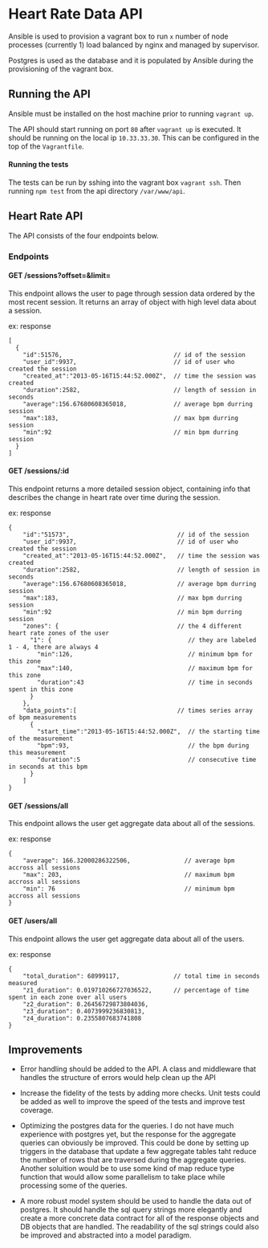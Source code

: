 # Heart Rate Data API
Ansible is used to provision a vagrant box to run `x` number of node processes (currently 1)
load balanced by nginx and managed by supervisor.

Postgres is used as the database and it is populated by Ansible during the provisioning of the 
vagrant box.

## Running the API
Ansible must be installed on the host machine prior to running `vagrant up`.

The API should start running on port `80` after `vagrant up` is executed.  It should be running on
the local ip `10.33.33.30`.  This can be configured in the top of the `Vagrantfile`.

#### Running the tests
The tests can be run by sshing into the vagrant box `vagrant ssh`.
Then running `npm test` from the api directory `/var/www/api`.

## Heart Rate API
The API consists of the four endpoints below.

### Endpoints

#### GET /sessions?offset=<int>&limit=<int>
This endpoint allows the user to page through session data ordered by the most recent session. It
returns an array of object with high level data about a session.

ex: response
```
[
  {
  	"id":51576,                               // id of the session
  	"user_id":9937,                           // id of user who created the session
	"created_at":"2013-05-16T15:44:52.000Z",  // time the session was created
	"duration":2582,                          // length of session in seconds  
	"average":156.67680608365018,             // average bpm durring session
	"max":183,                                // max bpm durring session
	"min":92                                  // min bpm durring session
  }
]
```

#### GET /sessions/:id
This endpoint returns a more detailed session object, containing info that describes the 
change in heart rate over time during the session.

ex: response
```
{
	"id":"51573",                              // id of the session
  	"user_id":9937,                            // id of user who created the session
	"created_at":"2013-05-16T15:44:52.000Z",   // time the session was created
	"duration":2582,                           // length of session in seconds  
	"average":156.67680608365018,              // average bpm durring session
	"max":183,                                 // max bpm durring session
	"min":92                                   // min bpm durring session
	"zones": {                                 // the 4 different heart rate zones of the user
	  "1": {                                      // they are labeled 1 - 4, there are always 4 
	    "min":126,                                // minimum bpm for this zone
	    "max":140,                                // maximum bpm for this zone
	    "duration":43                             // time in seconds spent in this zone 
	  }
	},
	"data_points":[                            // times series array of bpm measurements
	  {
	    "start_time":"2013-05-16T15:44:52.000Z",  // the starting time of the measurement
	    "bpm":93,                                 // the bpm during this measurement
	    "duration":5                              // consecutive time in seconds at this bpm
	  }
	]
}
```

#### GET /sessions/all
This endpoint allows the user get aggregate data about all of the sessions.

ex: response
```
{
	"average": 166.32000286322506,               // average bpm accross all sessions
	"max": 203,                                  // maximum bpm accross all sessions
	"min": 76                                    // minimum bpm accross all sessions
}
```

#### GET /users/all
This endpoint allows the user get aggregate data about all of the users.

ex: response
```
{
	"total_duration": 68999117,               // total time in seconds measured
	"z1_duration": 0.019710266727036522,      // percentage of time spent in each zone over all users
	"z2_duration": 0.26456729873804036,
	"z3_duration": 0.4073999236830813,
	"z4_duration": 0.2355807683741808
}
```

## Improvements

* Error handling should be added to the API.  A class and middleware that handles the structure of errors
would help clean up the API

* Increase the fidelity of the tests by adding more checks.  Unit tests could be added as well to improve the
speed of the tests and improve test coverage.

* Optimizing the postgres data for the queries. I do not have much experience with postgres yet, but the response
for the aggregate queries can obviously be improved. This could be done by setting up triggers in the database that 
update a few aggregate tables taht reduce the number of rows that are traversed during the aggregate queries. 
Another soluition would be to use some kind of map reduce type function that would allow some parallelism to take
place while processing some of the queries.

* A more robust model system should be used to handle the data out of postgres. It should handle the sql query 
strings more elegantly and create a more concrete data contract for all of the response objects and DB objects 
that are handled. The readability of the sql strings could also be improved and abstracted into a model paradigm.

